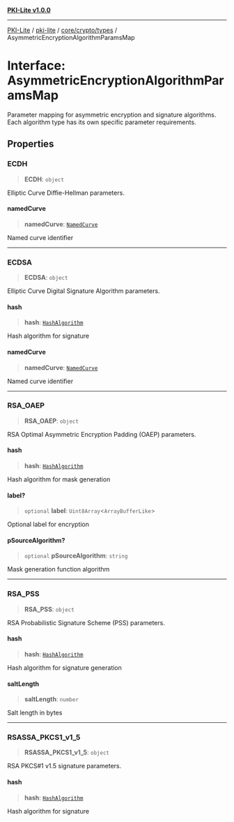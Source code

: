 [**PKI-Lite v1.0.0**](../../../../../README.md)

---

[PKI-Lite](../../../../../README.md) / [pki-lite](../../../../README.md) / [core/crypto/types](../README.md) / AsymmetricEncryptionAlgorithmParamsMap

# Interface: AsymmetricEncryptionAlgorithmParamsMap

Parameter mapping for asymmetric encryption and signature algorithms.
Each algorithm type has its own specific parameter requirements.

## Properties

### ECDH

> **ECDH**: `object`

Elliptic Curve Diffie-Hellman parameters.

#### namedCurve

> **namedCurve**: [`NamedCurve`](../type-aliases/NamedCurve.md)

Named curve identifier

---

### ECDSA

> **ECDSA**: `object`

Elliptic Curve Digital Signature Algorithm parameters.

#### hash

> **hash**: [`HashAlgorithm`](../type-aliases/HashAlgorithm.md)

Hash algorithm for signature

#### namedCurve

> **namedCurve**: [`NamedCurve`](../type-aliases/NamedCurve.md)

Named curve identifier

---

### RSA_OAEP

> **RSA_OAEP**: `object`

RSA Optimal Asymmetric Encryption Padding (OAEP) parameters.

#### hash

> **hash**: [`HashAlgorithm`](../type-aliases/HashAlgorithm.md)

Hash algorithm for mask generation

#### label?

> `optional` **label**: `Uint8Array`\<`ArrayBufferLike`\>

Optional label for encryption

#### pSourceAlgorithm?

> `optional` **pSourceAlgorithm**: `string`

Mask generation function algorithm

---

### RSA_PSS

> **RSA_PSS**: `object`

RSA Probabilistic Signature Scheme (PSS) parameters.

#### hash

> **hash**: [`HashAlgorithm`](../type-aliases/HashAlgorithm.md)

Hash algorithm for signature generation

#### saltLength

> **saltLength**: `number`

Salt length in bytes

---

### RSASSA_PKCS1_v1_5

> **RSASSA_PKCS1_v1_5**: `object`

RSA PKCS#1 v1.5 signature parameters.

#### hash

> **hash**: [`HashAlgorithm`](../type-aliases/HashAlgorithm.md)

Hash algorithm for signature

